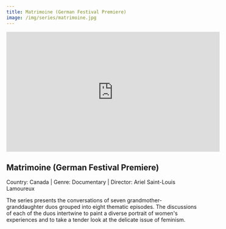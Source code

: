 ```yaml
---
title: Matrimoine (German Festival Premiere)
image: /img/series/matrimoine.jpg
---
```


<iframe width="560" height="315" src="https://player.vimeo.com/video/693697004?h=19d38fd198" frameborder="0" allow="accelerometer; autoplay; encrypted-media; gyroscope; picture-in-picture" allowfullscreen></iframe>

## Matrimoine (German Festival Premiere)

Country: Canada | Genre: Documentary | Director: Ariel Saint-Louis Lamoureux

The series presents the conversations of seven grandmother-granddaughter duos grouped into eight thematic episodes. The discussions of each of the duos intertwine to paint a diverse portrait of women's experiences and to take a tender look at the delicate issue of feminism.
